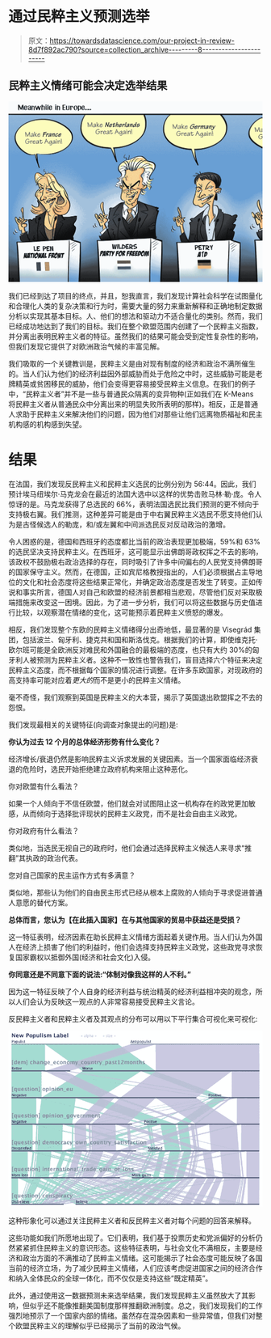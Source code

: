 # 通过民粹主义预测选举

> 原文：<https://towardsdatascience.com/our-project-in-review-8d7f892ac790?source=collection_archive---------8----------------------->

## 民粹主义情绪可能会决定选举结果

![](img/1a128a149f21a05bfadf6ad6ffdc9b52.png)

我们已经到达了项目的终点，并且，恕我直言，我们发现计算社会科学在试图量化和合理化人类的复杂决策和行为时，需要大量的努力来重新解释和正确地制定数据分析以实现其基本目标。人、他们的想法和驱动力不适合量化的类别。然而，我们已经成功地达到了我们的目标。我们在整个欧盟范围内创建了一个民粹主义指数，并分离出表明民粹主义者的特征。虽然我们的结果可能会受到定性复杂性的影响，但我们发现它提供了对欧洲政治气候的丰富见解。

我们吸取的一个关键教训是，民粹主义是由对现有制度的经济和政治不满所催生的。当人们认为他们的经济利益因外部威胁而处于危险之中时，这些威胁可能是老牌精英或贫困移民的威胁，他们会变得更容易接受民粹主义信息。在我们的例子中，“民粹主义者”并不是一些与普通民众隔离的变异物种(正如我们在 K-Means 将民粹主义者从普通民众中分离出来的明显失败所表明的那样)。相反，正是普通人求助于民粹主义来解决他们的问题，因为他们对那些让他们远离物质福祉和民主机构感的机构感到失望。

# 结果

在法国，我们发现反民粹主义和民粹主义选民的比例分别为 56:44。因此，我们预计埃马纽埃尔·马克龙会在最近的法国大选中以这样的优势击败马林·勒·庞。令人惊讶的是。马克龙获得了总选民的 66%，表明法国选民比我们预测的更不倾向于支持极右翼。我们推测，这种差异可能是由于中右翼民粹主义选民不愿支持他们认为是古怪候选人的勒庞，和/或左翼和中间派选民反对反动政治的激增。

令人困惑的是，德国和西班牙的态度都比当前的政治表现更加极端，59%和 63%的选民坚决支持民粹主义。在西班牙，这可能显示出佛朗哥政权挥之不去的影响，该政权不鼓励极右政治选择的存在，同时吸引了许多中间偏右的人民党支持佛朗哥的国家保守主义。然而，在德国，正如宾尼格教授指出的，人们必须根据占主导地位的文化和社会态度将这些结果正常化，并确定政治态度是否发生了转变。正如传说和事实所言，德国人对自己和欧盟的经济前景都相当悲观，尽管他们反对采取极端措施来改变这一困境。因此，为了进一步分析，我们可以将这些数据与历史值进行比较，以观察潜在情绪的变化，这可能预示着民粹主义愤怒的爆发。

相反，我们发现整个东欧的民粹主义情绪得分出奇地低，最显著的是 Visegrád 集团，包括波兰、匈牙利、捷克共和国和斯洛伐克。根据我们的计算，即使维克托·欧尔班可能是全欧洲反对难民和外国融合的最极端的态度，也只有大约 30%的匈牙利人被预测为民粹主义者。这种不一致性也警告我们，盲目选择六个特征来决定民粹主义态度，而不根据每个国家的情况进行调整。在许多东欧国家，对现政府的高支持率可能对应着*更大的*而不是更小的民粹主义情绪。

毫不奇怪，我们观察到英国是民粹主义的大本营，揭示了英国退出欧盟挥之不去的怨恨。

我们发现最相关的关键特征(向调查对象提出的问题)是:

**你认为过去 12 个月的总体经济形势有什么变化？**

经济增长/衰退仍然是影响民粹主义诉求发展的关键因素。当一个国家面临经济衰退的危险时，选民开始拒绝建立政府机构来阻止这种恶化。

你对欧盟有什么看法？

如果一个人倾向于不信任欧盟，他们就会对试图阻止这一机构存在的政党更加敏感，从而倾向于选择批评现状的民粹主义政党，而不是社会自由主义政党。

你对政府有什么看法？

类似地，当选民无视自己的政府时，他们会通过选择民粹主义候选人来寻求“推翻”其执政的政治代表。

您对自己国家的民主运作方式有多满意？

类似地，那些认为他们的自由民主形式已经从根本上腐败的人倾向于寻求促进普通人意愿的替代方案。

**总体而言，您认为【在此插入国家】在与其他国家的贸易中获益还是受损？**

这一特征表明，经济因素在助长民粹主义情绪方面起着关键作用。当人们认为外国人在经济上损害了他们的利益时，他们会选择支持民粹主义政党，这些政党寻求恢复国家霸权以抵御外国(经济和社会文化)入侵。

**你同意还是不同意下面的说法:“体制对像我这样的人不利。”**

因为这一特征反映了个人自身的经济利益与统治精英的经济利益相冲突的观念，所以人们会认为反映这一观点的人非常容易接受民粹主义言论。

反民粹主义者和民粹主义者及其观点的分布可以用以下平行集合可视化来可视化:

![](img/44f0f2ba58080291a660ce851c45339f.png)

这种形象化可以通过关注民粹主义者和反民粹主义者对每个问题的回答来解释。

这些功能如我们所愿地出现了。它们表明，我们基于投票历史和党派偏好的分析仍然紧紧抓住民粹主义的意识形态。这些特征表明，与社会文化不满相反，主要是经济和政治方面的不满推动了民粹主义情绪。这可能揭示了社会态度可能反映了各国当前的经济立场，为了减少民粹主义情绪，人们应该考虑促进国家之间的经济合作和纳入全体民众的全球一体化，而不仅仅是支持这些“既定精英”。

此外，通过使用这一数据预测未来选举结果，我们发现民粹主义虽然放大了其影响，但似乎还不能像推翻美国制度那样推翻欧洲制度。总之，我们发现我们的工作强烈地预示了一个国家内部的情绪。虽然存在混杂因素和一些异常值，但我们对整个欧盟民粹主义的理解似乎已经揭示了当前的政治气候。